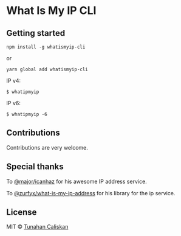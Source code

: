 # What Is My IP CLI

## Getting started

```
npm install -g whatismyip-cli
```
or
```
yarn global add whatismyip-cli
```

IP v4:
```
$ whatipmyip
```

IP v6:
```
$ whatipmyip -6
```

## Contributions

Contributions are very welcome.

## Special thanks

To [@major/icanhaz](https://github.com/major/icanhaz) for his awesome IP address service.

To [@zurfyx/what-is-my-ip-address](https://github.com/zurfyx/what-is-my-ip-address) for his library for the ip service.

## License

MIT © [Tunahan Caliskan](https://tunahancaliskan.com)
